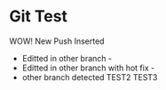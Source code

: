 # Git Test
WOW! New Push Inserted

- Editted in other branch -
- Editted in other branch with hot fix -
- other branch detected
TEST2
TEST3
